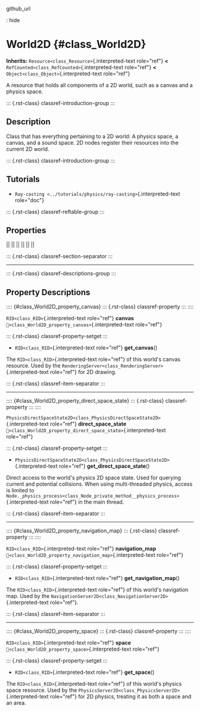 github_url

:   hide

# World2D {#class_World2D}

**Inherits:** `Resource<class_Resource>`{.interpreted-text role="ref"}
**\<** `RefCounted<class_RefCounted>`{.interpreted-text role="ref"}
**\<** `Object<class_Object>`{.interpreted-text role="ref"}

A resource that holds all components of a 2D world, such as a canvas and
a physics space.

::: {.rst-class}
classref-introduction-group
:::

## Description

Class that has everything pertaining to a 2D world: A physics space, a
canvas, and a sound space. 2D nodes register their resources into the
current 2D world.

::: {.rst-class}
classref-introduction-group
:::

## Tutorials

- `Ray-casting <../tutorials/physics/ray-casting>`{.interpreted-text
  role="doc"}

::: {.rst-class}
classref-reftable-group
:::

## Properties

||
||
||
||
||
||

::: {.rst-class}
classref-section-separator
:::

------------------------------------------------------------------------

::: {.rst-class}
classref-descriptions-group
:::

## Property Descriptions

:::: {#class_World2D_property_canvas}
::: {.rst-class}
classref-property
:::
::::

`RID<class_RID>`{.interpreted-text role="ref"} **canvas**
`🔗<class_World2D_property_canvas>`{.interpreted-text role="ref"}

::: {.rst-class}
classref-property-setget
:::

- `RID<class_RID>`{.interpreted-text role="ref"} **get_canvas**()

The `RID<class_RID>`{.interpreted-text role="ref"} of this world\'s
canvas resource. Used by the
`RenderingServer<class_RenderingServer>`{.interpreted-text role="ref"}
for 2D drawing.

::: {.rst-class}
classref-item-separator
:::

------------------------------------------------------------------------

:::: {#class_World2D_property_direct_space_state}
::: {.rst-class}
classref-property
:::
::::

`PhysicsDirectSpaceState2D<class_PhysicsDirectSpaceState2D>`{.interpreted-text
role="ref"} **direct_space_state**
`🔗<class_World2D_property_direct_space_state>`{.interpreted-text
role="ref"}

::: {.rst-class}
classref-property-setget
:::

- `PhysicsDirectSpaceState2D<class_PhysicsDirectSpaceState2D>`{.interpreted-text
  role="ref"} **get_direct_space_state**()

Direct access to the world\'s physics 2D space state. Used for querying
current and potential collisions. When using multi-threaded physics,
access is limited to
`Node._physics_process<class_Node_private_method__physics_process>`{.interpreted-text
role="ref"} in the main thread.

::: {.rst-class}
classref-item-separator
:::

------------------------------------------------------------------------

:::: {#class_World2D_property_navigation_map}
::: {.rst-class}
classref-property
:::
::::

`RID<class_RID>`{.interpreted-text role="ref"} **navigation_map**
`🔗<class_World2D_property_navigation_map>`{.interpreted-text
role="ref"}

::: {.rst-class}
classref-property-setget
:::

- `RID<class_RID>`{.interpreted-text role="ref"}
  **get_navigation_map**()

The `RID<class_RID>`{.interpreted-text role="ref"} of this world\'s
navigation map. Used by the
`NavigationServer2D<class_NavigationServer2D>`{.interpreted-text
role="ref"}.

::: {.rst-class}
classref-item-separator
:::

------------------------------------------------------------------------

:::: {#class_World2D_property_space}
::: {.rst-class}
classref-property
:::
::::

`RID<class_RID>`{.interpreted-text role="ref"} **space**
`🔗<class_World2D_property_space>`{.interpreted-text role="ref"}

::: {.rst-class}
classref-property-setget
:::

- `RID<class_RID>`{.interpreted-text role="ref"} **get_space**()

The `RID<class_RID>`{.interpreted-text role="ref"} of this world\'s
physics space resource. Used by the
`PhysicsServer2D<class_PhysicsServer2D>`{.interpreted-text role="ref"}
for 2D physics, treating it as both a space and an area.
